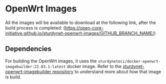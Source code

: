 # OpenWrt Images

All the images will be available to download at the following link, after the build process is completed: (https://open-core-initiative.github.io/sturdynet-openwrt-images/GITHUB_BRANCH_NAME/)


## Dependencies

For building the OpenWrt images, it uses the `sturdynetoci/docker-openwrt-imagebuilder:22.03.1-latest` docker image. Refer to the [sturdynet-openwrt-imagebuilder repository](https://github.com/Open-Core-Initiative/sturdynet-openwrt-imagebuilder) to understand more about how that image is build.
